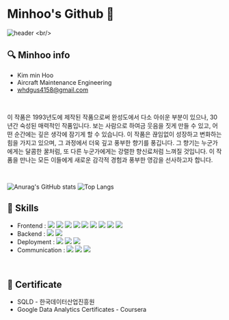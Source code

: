 # Minhoo's Github 🤗
![header](https://capsule-render.vercel.app/api?type=rounded&color=timeGradient&text=console.log("%20Welcome%20to%20Minhoo's%20Github%20👋🏻%20");&animation=twinkling&fontSize=30&fontAlignY=50&fontAlign=50&height=150)
<br/>
## :mag:  Minhoo info 
- Kim min Hoo
- Aircraft Maintenance Engineering
- whdgus4158@gmail.com
<br/>
<p>이 작품은 1993년도에 제작된 작품으로써 완성도에서 다소 아쉬운 부분이 있으나, 30년간 숙성된 매력적인 작품입니다. 보는 사람으로 하여금 웃음을 짓게 만들 수 있고, 어떤 순간에는 깊은 생각에 잠기게 할 수 있습니다. 이 작품은 끊임없이 성장하고 변화하는 힘을 가지고 있으며, 그 과정에서 더욱 깊고 풍부한 향기를 풍깁니다. 그 향기는 누군가에게는 달콤한 꿀처럼, 또 다른 누군가에게는 강렬한 향신료처럼 느껴질 것입니다. 이 작품을 만나는 모든 이들에게 새로운 감각적 경험과 풍부한 영감을 선사하고자 합니다.</p>
<br/>

![Anurag's GitHub stats](https://github-readme-stats-sand-six-91.vercel.app/api?username=Kminhoo&show_icons=true&count_private=true&line_height=24&theme=dracula&hide=stars,issues)
![Top Langs](https://github-readme-stats-sand-six-91.vercel.app/api/top-langs/?username=Kminhoo&layout=compact&theme=dracula)
<br/>
## :wrench: Skills
- Frontend : <span><img src="https://img.shields.io/badge/HTML-e34f26?style=flat&logo=html5&logoColor=white"/></span>
<span><img src="https://img.shields.io/badge/CSS-1572b6?style=flat&logo=css3&logoColor=white"/></span>
<span><img src="https://img.shields.io/badge/JavaScript-dbab09?style=flat&logo=javascript&logoColor=white"/></span>
<span><img src="https://img.shields.io/badge/TypeScript-3178C6?style=flat&logo=typescript&logoColor=white"/></span>
<span><img src="https://img.shields.io/badge/Sass-cc6699?style=flat&logo=sass&logoColor=white"/></span>
<span><img src="https://img.shields.io/badge/React-61dafb?style=flat&logo=react&logoColor=white"/></span>
<span><img src="https://img.shields.io/badge/Redux-764abc?style=flat&logo=redux&logoColor=white"/></span>
<span><img src="https://img.shields.io/badge/Next.js-000000?style=flat&logo=next.js&logoColor=white"/></span>
<span><img src="https://img.shields.io/badge/Tailwind CSS-06B6D4?style=flat&logo=tailwind-css&logoColor=white"/></span><br/>
- Backend : <span><img src="https://img.shields.io/badge/node.js-06B6D4?style=flat&logo=node.js&logoColor=white"/></span>
<span><img src="https://img.shields.io/badge/Firebase-FFCA28?style=flat&logo=heroku&logoColor=white"/></span><br/>
- Deployment : <span><img src="https://img.shields.io/badge/Netlify-00c7b7?style=flat&logo=netlify&logoColor=white"/></span>
<span><img src="https://img.shields.io/badge/Vercel-000000?style=flat&logo=vercel&logoColor=white"/></span>
<span><img src="https://img.shields.io/badge/Firebase-FFCA28?style=flat&logo=heroku&logoColor=white"/></span><br/>
- Communication : <span><img src="https://img.shields.io/badge/Discord-0052cc?style=flat&logo=Discord&logoColor=white"/></span>
<span><img src="https://img.shields.io/badge/Notion-f24e1e?style=flat&logo=Notion&logoColor=white"/></span>
<span><img src="https://img.shields.io/badge/Slack-f24e1e?style=flat&logo=Slack&logoColor=white"/></span>
<br/>

## :card_index: Certificate
- SQLD - 한국데이터산업진흥원<br>
- Google Data Analytics Certificates - Coursera <br>
